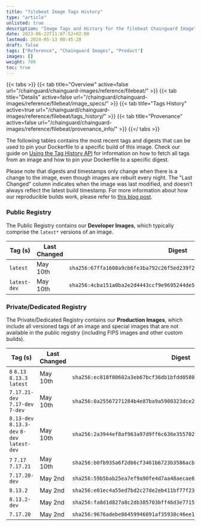 ```yaml
---
title: "filebeat Image Tags History"
type: "article"
unlisted: true
description: "Image Tags and History for the filebeat Chainguard Image"
date: 2023-06-22T11:07:52+02:00
lastmod: 2024-05-13 00:45:28
draft: false
tags: ["Reference", "Chainguard Images", "Product"]
images: []
weight: 700
toc: true
---
```


{{< tabs >}}
{{< tab title="Overview" active=false url="/chainguard/chainguard-images/reference/filebeat/" >}}
{{< tab title="Details" active=false url="/chainguard/chainguard-images/reference/filebeat/image_specs/" >}}
{{< tab title="Tags History" active=true url="/chainguard/chainguard-images/reference/filebeat/tags_history/" >}}
{{< tab title="Provenance" active=false url="/chainguard/chainguard-images/reference/filebeat/provenance_info/" >}}
{{</ tabs >}}

The following tables contains the most recent tags and digests that can be used to pin your Dockerfile to a specific build of this image. Check our guide on [Using the Tag History API](/chainguard/chainguard-images/using-the-tag-history-api/) for information on how to fetch all tags from an image and how to pin your Dockerfile to a specific digest.

Please note that digests and timestamps only change when there is a change to the image, even though images are rebuilt every night. The "Last Changed" column indicates when the image was last modified, and doesn't always reflect the latest build timestamp. For more information about how our reproducible builds work, please refer to [this blog post](https://www.chainguard.dev/unchained/reproducing-chainguards-reproducible-image-builds).

### Public Registry
The Public Registry contains our **Developer Images**, which typically comprise the `latest*` versions of an image.

| Tag (s)       | Last Changed | Digest                                                                    |
|---------------|--------------|---------------------------------------------------------------------------|
|  `latest`     | May 10th     | `sha256:67ffa1608a9cb6fe3ba792c26f5ed239f225b6b2752823e4a1c2b9d455763f1e` |
|  `latest-dev` | May 10th     | `sha256:4cba151a0ba2e2d4443ccf9e9695244de59f4c10758a7792cf581018bf479716` |


### Private/Dedicated Registry
The Private/Dedicated Registry contains our **Production Images**, which include all versioned tags of an image and special images that are not available in the public registry (including FIPS images and other custom builds).

| Tag (s)                                       | Last Changed | Digest                                                                    |
|-----------------------------------------------|--------------|---------------------------------------------------------------------------|
|  `8` `8.13` `8.13.3` `latest`                 | May 10th     | `sha256:ec818f80602a3eb67bcf36db1bfdd0580dc2dc0bbdf276eb7c14702ef2120000` |
|  `7.17.21-dev` `7.17-dev` `7-dev`             | May 10th     | `sha256:0a25567271284b4e87ba9a5900323dce236e487acfdfde09b10956d7ce5d4ff5` |
|  `8.13-dev` `8.13.3-dev` `8-dev` `latest-dev` | May 10th     | `sha256:2a3944ef8af963a97d9ff6c636e35570241fb466b68247285fca23026a0a826b` |
|  `7` `7.17` `7.17.21`                         | May 10th     | `sha256:b0fb935a6f2db6cf3461b6723b3586acb45f65479ab62cf6f9d47951c31bac17` |
|  `7.17.20-dev`                                | May 2nd      | `sha256:59b5bab25ea7ef9a90fe4d7aa48aecae6dd76392956b9be6d1814a2111d08ffd` |
|  `8.13.2`                                     | May 2nd      | `sha256:e01ec4a55ed7bd2c27de2eb411bf77f23e4475fed87185091738b4890270e9e4` |
|  `8.13.2-dev`                                 | May 2nd      | `sha256:fa8d1d827a8c2db385703bff46d3e771562ca2120253f97a7f92a7f8037a47c1` |
|  `7.17.20`                                    | May 2nd      | `sha256:9676adebe86459946091af35938c46ee1ce48f5565b3fe5dcce636f7b04b6c5a` |

